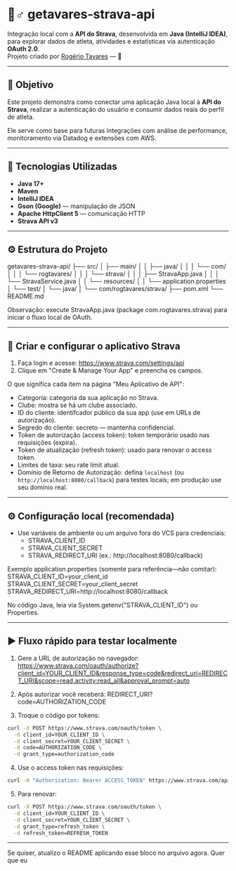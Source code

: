 # 🏃♂️ getavares-strava-api

Integração local com a **API do Strava**, desenvolvida em **Java (IntelliJ IDEA)**, para explorar dados de atleta, atividades e estatísticas via autenticação **OAuth 2.0**.  
Projeto criado por [Rogério Tavares](https://github.com/rogtavares) — 🎨

---

## 🚀 Objetivo
Este projeto demonstra como conectar uma aplicação Java local à **API do Strava**, realizar a autenticação do usuário e consumir dados reais do perfil de atleta.

Ele serve como base para futuras integrações com análise de performance, monitoramento via Datadog e extensões com AWS.

---

## 🧩 Tecnologias Utilizadas
- **Java 17+**
- **Maven**
- **IntelliJ IDEA**
- **Gson (Google)** — manipulação de JSON  
- **Apache HttpClient 5** — comunicação HTTP  
- **Strava API v3**

---

## ⚙️ Estrutura do Projeto

getavares-strava-api/
├── src/
│   ├── main/
│   │   ├── java/
│   │   │   └── com/
│   │   │       └── rogtavares/
│   │   │           └── strava/
│   │   │               ├── StravaApp.java
│   │   │               └── StravaService.java
│   │   └── resources/
│   │       └── application.properties
│   └── test/
│       └── java/
│           └── com/rogtavares/strava/
├── pom.xml
└── README.md

Observação: execute StravaApp.java (package com.rogtavares.strava) para iniciar o fluxo local de OAuth.

---

## 🔧 Criar e configurar o aplicativo Strava

1. Faça login e acesse: https://www.strava.com/settings/api  
2. Clique em "Create & Manage Your App" e preencha os campos.

O que significa cada item na página "Meu Aplicativo de API":
- Categoria: categoria da sua aplicação no Strava.  
- Clube: mostra se há um clube associado.  
- ID do cliente: identifcador público da sua app (use em URLs de autorização).  
- Segredo do cliente: secreto — mantenha confidencial.  
- Token de autorização (access token): token temporário usado nas requisições (expira).  
- Token de atualização (refresh token): usado para renovar o access token.  
- Limites de taxa: seu rate limit atual.  
- Domínio de Retorno de Autorização: defina `localhost` (ou `http://localhost:8080/callback`) para testes locais; em produção use seu domínio real.

---

## ⚙️ Configuração local (recomendada)

- Use variáveis de ambiente ou um arquivo fora do VCS para credenciais:
  - STRAVA_CLIENT_ID
  - STRAVA_CLIENT_SECRET
  - STRAVA_REDIRECT_URI (ex.: http://localhost:8080/callback)

Exemplo application.properties (somente para referência—não comitar):
STRAVA_CLIENT_ID=your_client_id
STRAVA_CLIENT_SECRET=your_client_secret
STRAVA_REDIRECT_URI=http://localhost:8080/callback

No código Java, leia via System.getenv("STRAVA_CLIENT_ID") ou Properties.

---

## ▶️ Fluxo rápido para testar localmente

1. Gere a URL de autorização no navegador:
   https://www.strava.com/oauth/authorize?client_id=YOUR_CLIENT_ID&response_type=code&redirect_uri=REDIRECT_URI&scope=read,activity:read_all&approval_prompt=auto

2. Após autorizar você receberá: REDIRECT_URI?code=AUTHORIZATION_CODE

3. Troque o código por tokens:
```bash
curl -X POST https://www.strava.com/oauth/token \
  -d client_id=YOUR_CLIENT_ID \
  -d client_secret=YOUR_CLIENT_SECRET \
  -d code=AUTHORIZATION_CODE \
  -d grant_type=authorization_code
```

4. Use o access token nas requisições:
```bash
curl -H "Authorization: Bearer ACCESS_TOKEN" https://www.strava.com/api/v3/athlete
```

5. Para renovar:
```bash
curl -X POST https://www.strava.com/oauth/token \
  -d client_id=YOUR_CLIENT_ID \
  -d client_secret=YOUR_CLIENT_SECRET \
  -d grant_type=refresh_token \
  -d refresh_token=REFRESH_TOKEN
```

---

Se quiser, atualizo o README aplicando esse bloco no arquivo agora. Quer que eu